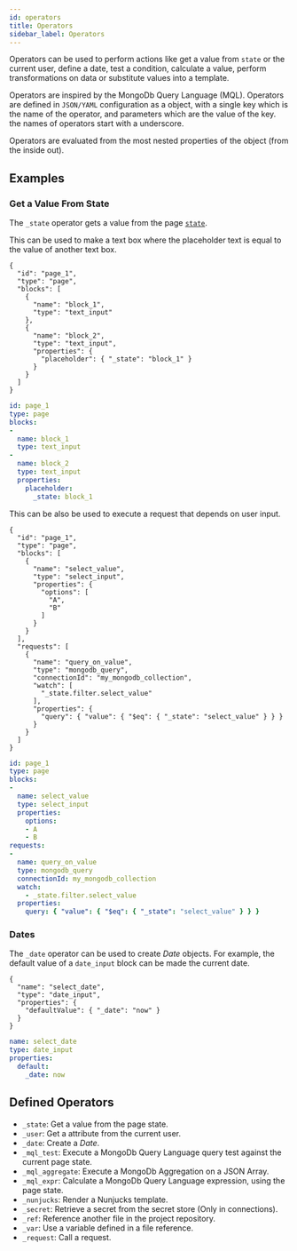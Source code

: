 ```yaml
---
id: operators
title: Operators
sidebar_label: Operators
---
```


Operators can be used to perform actions like get a value from `state` or the current user, define a date, test a condition, calculate a value, perform transformations on data or substitute values into a template.


Operators are inspired by the MongoDb Query Language (MQL). Operators are defined in `JSON/YAML` configuration as a object, with a single key which is the name of the operator, and parameters which are the value of the key. the names of operators start with a underscore.

Operators are evaluated from the most nested properties of the object (from the inside out). 

## Examples

### Get a Value From State

The `_state` operator gets a value from the page [`state`](state.md). 

This can be used to make a text box where the placeholder text is equal to the value of another text box.
<!--DOCUSAURUS_CODE_TABS-->
<!--JSON-->
```json5
{
  "id": "page_1",
  "type": "page",
  "blocks": [
    {
      "name": "block_1",
      "type": "text_input"
    },
    {
      "name": "block_2",
      "type": "text_input",
      "properties": {
        "placeholder": { "_state": "block_1" }
      }
    }
  ]
}
```
<!--YAML-->
```yaml
id: page_1
type: page
blocks:
- 
  name: block_1
  type: text_input
- 
  name: block_2
  type: text_input
  properties:
    placeholder:
      _state: block_1
```
<!--END_DOCUSAURUS_CODE_TABS-->

This can be also be used to execute a request that depends on user input.
<!--DOCUSAURUS_CODE_TABS-->
<!--JSON-->
```json5
{
  "id": "page_1",
  "type": "page",
  "blocks": [
    {
      "name": "select_value",
      "type": "select_input",
      "properties": {
        "options": [
          "A",
          "B"
        ]
      }
    }
  ],
  "requests": [
    {
      "name": "query_on_value",
      "type": "mongodb_query",
      "connectionId": "my_mongodb_collection",
      "watch": [
        "_state.filter.select_value"
      ],
      "properties": {
        "query": { "value": { "$eq": { "_state": "select_value" } } }
      }
    }
  ]
}
```
<!--YAML-->
```yaml
id: page_1
type: page
blocks:
- 
  name: select_value
  type: select_input
  properties:
    options:
    - A
    - B
requests:
- 
  name: query_on_value
  type: mongodb_query
  connectionId: my_mongodb_collection
  watch:
    - _state.filter.select_value
  properties:
    query: { "value": { "$eq": { "_state": "select_value" } } }
```
<!--END_DOCUSAURUS_CODE_TABS-->


### Dates

The `_date` operator can be used to create _Date_ objects. For example, the default value of a `date_input` block can be made the current date.
<!--DOCUSAURUS_CODE_TABS-->
<!--JSON-->
```json5
{
  "name": "select_date",
  "type": "date_input",
  "properties": {
    "defaultValue": { "_date": "now" }
  }
}
```
<!--YAML-->
```yaml
name: select_date
type: date_input
properties:
  default:
    _date: now
```
<!--END_DOCUSAURUS_CODE_TABS-->


## Defined Operators

- `_state`: Get a value from the page state.
- `_user`: Get a attribute from the current user.
- `_date`: Create a _Date_.
- `_mql_test`: Execute a MongoDb Query Language query test against the current page state. 
- `_mql_aggregate`: Execute a MongoDb Aggregation on a JSON Array.
- `_mql_expr`: Calculate a MongoDb Query Language expression, using the page state. 
- `_nunjucks`: Render a Nunjucks template.
- `_secret`: Retrieve a secret from the secret store (Only in connections).
- `_ref`: Reference another file in the project repository.
- `_var`: Use a variable defined in a file reference.
- `_request`: Call a request.

